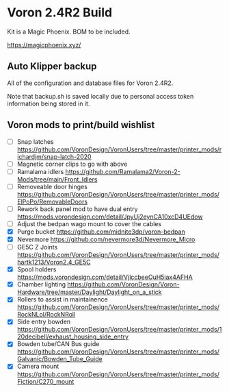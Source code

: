 # Voron 2.4R2 Build

Kit is a Magic Phoenix. BOM to be included. 

https://magicphoenix.xyz/

## Auto Klipper backup

All of the configuration and database files for Voron 2.4R2.

Note that backup.sh is saved locally due to personal access token information being stored in it.

## Voron mods to print/build wishlist

- [ ] Snap latches            https://github.com/VoronDesign/VoronUsers/tree/master/printer_mods/richardjm/snap-latch-2020
- [ ] Magnetic corner clips to go with above
- [ ] Ramalama idlers         https://github.com/Ramalama2/Voron-2-Mods/tree/main/Front_Idlers
- [ ] Removeable door hinges  https://github.com/VoronDesign/VoronUsers/tree/master/printer_mods/ElPoPo/RemovableDoors 
- [ ] Rework back panel mod to have dual entry https://mods.vorondesign.com/detail/JpyUj2eynCA10xcD4UEdow
- [ ] Adjust the bedpan wago mount to cover the cables
- [x] Purge bucket            https://github.com/midnite3dp/voron-bedpan
- [x] Nevermore               https://github.com/nevermore3d/Nevermore_Micro
- [ ] GE5C Z Joints           https://github.com/VoronDesign/VoronUsers/tree/master/printer_mods/hartk1213/Voron2.4_GE5C
- [x] Spool holders           https://mods.vorondesign.com/detail/VjlccbeeOuH5iax4AFHA
- [x] Chamber lighting                   https://github.com/VoronDesign/Voron-Hardware/tree/master/Daylight/Daylight_on_a_stick
- [x] Rollers to assist in maintainence  https://github.com/VoronDesign/VoronUsers/tree/master/printer_mods/RockNLol/RockNRoll
- [x] Side entry bowden                  https://github.com/VoronDesign/VoronUsers/tree/master/printer_mods/120decibell/exhaust_housing_side_entry
- [x] Bowden tube/CAN Bus guide          https://github.com/VoronDesign/VoronUsers/tree/master/printer_mods/Galvanic/Bowden_Tube_Guide
- [x] Camera mount                       https://github.com/VoronDesign/VoronUsers/tree/master/printer_mods/Fiction/C270_mount
